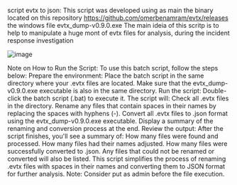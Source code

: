 
script evtx to json: This script was developed using as main the binary located on this repository https://github.com/omerbenamram/evtx/releases the windows file evtx_dump-v0.9.0.exe The main ideia of this scritp is to help to manipulate a huge mont of evtx files for analysis, during the incident response investigation

![image](https://github.com/user-attachments/assets/a45f57de-729d-4ca4-b5c5-36223cac2365)

Note on How to Run the Script: To use this batch script, follow the steps below: Prepare the environment: Place the batch script in the same directory where your .evtx files are located. Make sure that the evtx_dump-v0.9.0.exe executable is also in the same directory. Run the script: Double-click the batch script (.bat) to execute it. The script will: Check all .evtx files in the directory. Rename any files that contain spaces in their names by replacing the spaces with hyphens (-). Convert all .evtx files to .json format using the evtx_dump-v0.9.0.exe executable. Display a summary of the renaming and conversion process at the end. Review the output: After the script finishes, you'll see a summary of: How many files were found and processed. How many files had their names adjusted. How many files were successfully converted to .json. Any files that could not be renamed or converted will also be listed. This script simplifies the process of renaming .evtx files with spaces in their names and converting them to JSON format for further analysis. Note: Consider put as admin before the file execution.
